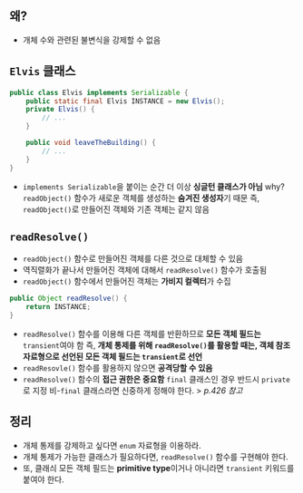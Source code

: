 ## 왜?

- 개체 수와 관련된 불변식을 강제할 수 없음

## `Elvis` 클래스

```java
public class Elvis implements Serializable {
	public static final Elvis INSTANCE = new Elvis();
	private Elvis() {
    	// ... 
    }

	public void leaveTheBuilding() {
    	// ...
	}
}
```

- `implements Serializable`을 붙이는 순간 더 이상 **싱글턴 클래스가 아님**
  why? `readObject()` 함수가 새로운 객체를 생성하는 **숨겨진 생성자**기 때문
  즉, `readObject()`로 만들어진 객체와 기존 객체는 같지 않음

## `readResolve()`

- `readObject()` 함수로 만들어진 객체를 다른 것으로 대체할 수 있음
- 역직렬화가 끝나서 만들어진 객체에 대해서 `readResolve()` 함수가 호출됨
- `readObject()` 함수에서 만들어진 객체는 **가비지 컬렉터**가 수집

```java
public Object readResolve() {
	return INSTANCE;
}
```

- `readResolve()` 함수를 이용해 다른 객체를 반환하므로 **모든 객체 필드는** `transient`여야 함
  즉, **개체 통제를 위해 `readResolve()`를 활용할 때는, 객체 참조 자료형으로 선언된 모든 객체 필드는 `transient`로 선언**
- `readResovle()` 함수를 활용하지 않으면 **공격당할 수 있음**
- `readResolve()` 함수의 **접근 권한은 중요함**
  `final` 클래스인 경우 반드시 `private`로 지정
  비-`final` 클래스라면 신중하게 정해야 한다. > *p.426 참고*

## 정리

- 개체 통제를 강제하고 싶다면 `enum` 자료형을 이용하라.
- 개체 통제가 가능한 클래스가 필요하다면, `readResolve()` 함수를 구현해야 한다.
- 또, 클래싀 모든 객체 필드는 **primitive type**이거나 아니라면 `transient` 키워드를 붙여야 한다.
